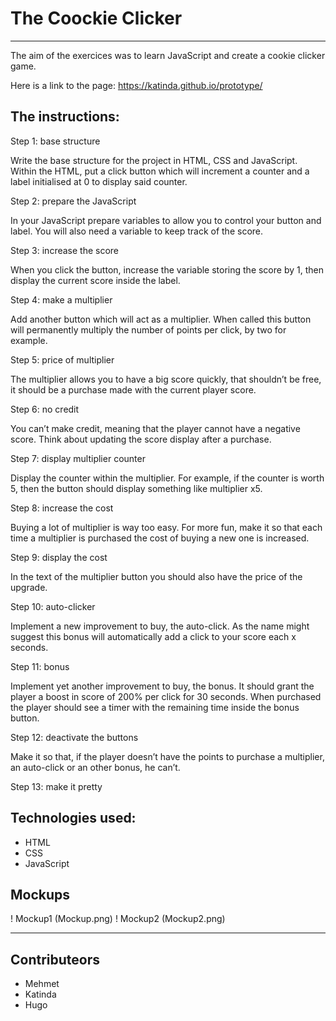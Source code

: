 # The Coockie Clicker
---
The aim of the exercices was to learn JavaScript and create a cookie clicker game.

Here is a link to the page: https://katinda.github.io/prototype/

## The instructions:

Step 1: base structure

Write the base structure for the project in HTML, CSS and JavaScript. Within the HTML, put a click button which will increment a counter and a label initialised at 0 to display said counter.

Step 2: prepare the JavaScript

In your JavaScript prepare variables to allow you to control your button and label. You will also need a variable to keep track of the score.

Step 3: increase the score

When you click the button, increase the variable storing the score by 1, then display the current score inside the label.

Step 4: make a multiplier

Add another button which will act as a multiplier. When called this button will permanently multiply the number of points per click, by two for example.

Step 5: price of multiplier

The multiplier allows you to have a big score quickly, that shouldn’t be free, it should be a purchase made with the current player score.

Step 6: no credit

You can’t make credit, meaning that the player cannot have a negative score. Think about updating the score display after a purchase.

Step 7: display multiplier counter

Display the counter within the multiplier. For example, if the counter is worth 5, then the button should display something like multiplier x5.

Step 8: increase the cost

Buying a lot of multiplier is way too easy. For more fun, make it so that each time a multiplier is purchased the cost of buying a new one is increased.

Step 9: display the cost

In the text of the multiplier button you should also have the price of the upgrade.

Step 10: auto-clicker

Implement a new improvement to buy, the auto-click. As the name might suggest this bonus will automatically add a click to your score each x seconds.

Step 11: bonus

Implement yet another improvement to buy, the bonus. It should grant the player a boost in score of 200% per click for 30 seconds. When purchased the player should see a timer with the remaining time inside the bonus button.

Step 12: deactivate the buttons

Make it so that, if the player doesn’t have the points to purchase a multiplier, an auto-click or an other bonus, he can’t.

Step 13: make it pretty

## Technologies used:
- HTML
- CSS
- JavaScript

## Mockups

! Mockup1 (Mockup.png)
! Mockup2 (Mockup2.png)

---
## Contributeors

- Mehmet
- Katinda
- Hugo
